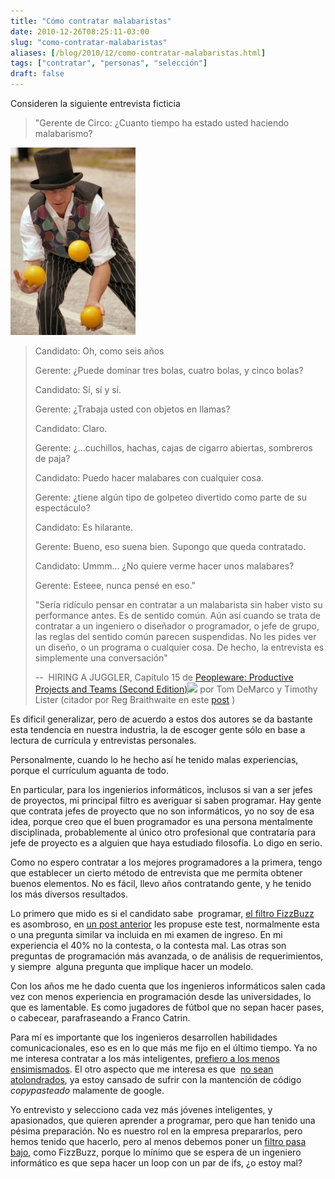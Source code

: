 ```yaml
---
title: "Cómo contratar malabaristas"
date: 2010-12-26T08:25:11-03:00
slug: "como-contratar-malabaristas"
aliases: [/blog/2010/12/como-contratar-malabaristas.html]
tags: ["contratar", "personas", "selección"]
draft: false
---
```

Consideren la siguiente entrevista ficticia

> "Gerente de Circo: ¿Cuanto tiempo ha estado usted haciendo
> malabarismo?

![](299690_three_balls-1.jpg)

> Candidato: Oh, como seis años
>
> Gerente: ¿Puede dominar tres bolas, cuatro bolas, y cinco bolas?
>
> Candidato: Sí, sí y sí.
>
> Gerente: ¿Trabaja usted con objetos en llamas?
>
> Candidato: Claro.
> 
> Gerente: ¿...cuchillos, hachas, cajas de cigarro abiertas, sombreros de
> paja?
>
> Candidato: Puedo hacer malabares con cualquier cosa.
>
> Gerente: ¿tiene algún tipo de golpeteo divertido como parte de su
> espectáculo?
>
> Candidato: Es hilarante.
>
> Gerente: Bueno, eso suena bien. Supongo que queda contratado.
>
> Candidato: Ummm... ¿No quiere verme hacer unos malabares?
>
> Gerente: Esteee, nunca pensé en eso."
>
> 
> "Sería ridículo pensar en contratar a un malabarista sin haber visto su
performance antes. Es de sentido común. Aún así cuando se trata de
contratar a un ingeniero o diseñador o programador, o jefe de grupo, las
reglas del sentido común parecen suspendidas. No les pides ver un
diseño, o un programa o cualquier cosa. De hecho, la entrevista es
simplemente una conversación"
>
> --  HIRING A JUGGLER, Capítulo 15 de [Peopleware: Productive Projects
> and Teams (Second Edition)](http://www.amazon.com/gp/product/0932633439?ie=UTF8&tag=lanaturaledel-20&linkCode=as2&camp=1789&creative=390957&creativeASIN=0932633439)![](http://www.assoc-amazon.com/e/ir?t=lanaturaledel-20&l=as2&o=1&a=0932633439)
> por Tom DeMarco y Timothy Lister (citador por Reg Braithwaite en este
> [post](http://weblog.raganwald.com/2006/07/hiring-juggler_02.html) )

Es dificil generalizar, pero de acuerdo a estos dos autores se da
bastante esta tendencia en nuestra industria, la de escoger gente sólo
en base a lectura de currícula y entrevistas personales.

Personalmente, cuando lo he hecho así he tenido malas experiencias,
porque el currículum aguanta de todo.

En particular, para los ingenierios informáticos, inclusos si van a ser
jefes de proyectos, mi principal filtro es averiguar si saben programar.
Hay gente que contrata jefes de proyecto que no son informáticos, yo no
soy de esa idea, porque creo que el buen programador es una persona
mentalmente disciplinada, probablemente al único otro profesional que
contrataría para jefe de proyecto es a alguien que haya estudiado
filosofía. Lo digo en serio.

Como no espero contratar a los mejores programadores a la primera, tengo
que establecer un cierto método de entrevista que me permita obtener
buenos elementos. No es fácil, llevo años contratando gente, y he tenido
los más diversos resultados.

Lo primero que mido es si el candidato sabe  programar, [el filtro
FizzBuzz](http://imranontech.com/2007/01/24/using-fizzbuzz-to-find-developers-who-grok-coding/)
es asombroso, en [un post
anterior](/blog/2010/12/un-simple-test.html) les
propuse este test, normalmente esta o una pregunta similar va incluida
en mi examen de ingreso. En mi experiencia el 40% no la contesta, o la
contesta mal. Las otras son preguntas de programación más avanzada, o de
análisis de requerimientos, y siempre  alguna pregunta que implique
hacer un modelo.

Con los años me he dado cuenta que los ingenieros informáticos salen
cada vez con menos experiencia en programación desde las universidades,
lo que es lamentable. Es como jugadores de fútbol que no sepan hacer
pases, o cabecear, parafraseando a Franco Catrin.

Para mí es importante que los ingenieros desarrollen habilidades
comunicacionales, eso es en lo que más me fijo en el último tiempo. Ya
no me interesa contratar a los más inteligentes, [prefiero a los menos
ensimismados](/blog/2008/11/cuidado-con-los-ensimismados.html).
El otro aspecto que me interesa es que 
[no sean atolondrados](/blog/2008/05/atolondrados-tecnologicos.html),
ya estoy cansado de sufrir con la mantención de código 
_copypasteado_ malamente de google.

Yo entrevisto y selecciono cada vez más jóvenes inteligentes, y
apasionados, que quieren aprender a programar, pero que han tenido una
pésima preparación. No es nuestro rol en la empresa prepararlos, pero
hemos tenido que hacerlo, pero al menos debemos poner un [filtro pasa
bajo](http://es.wikipedia.org/wiki/Filtro_pasa_bajo), como FizzBuzz,
porque lo mínimo que se espera de un ingeniero informático es que sepa
hacer un loop con un par de ifs, ¿o estoy mal?
